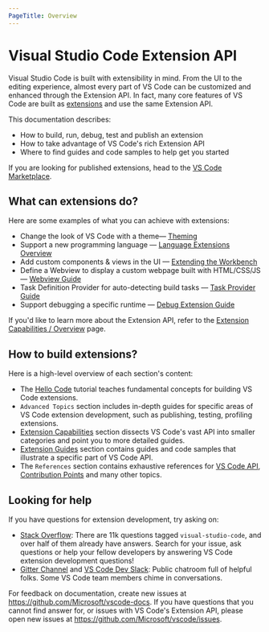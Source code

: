 ```yaml
---
PageTitle: Overview
---
```


# Visual Studio Code Extension API

Visual Studio Code is built with extensibility in mind. From the UI to the editing experience, almost every part of VS Code can be customized and enhanced through the Extension API. In fact, many core features of VS Code are built as [extensions](https://github.com/Microsoft/vscode/tree/master/extensions) and use the same Extension API.

This documentation describes:

- How to build, run, debug, test and publish an extension
- How to take advantage of VS Code's rich Extension API
- Where to find guides and code samples to help get you started

If you are looking for published extensions, head to the [VS Code Marketplace](https://marketplace.visualstudio.com/).

## What can extensions do?

Here are some examples of what you can achieve with extensions:

- Change the look of VS Code with a theme— [Theming](/api/extension-capabilities/theming)
- Support a new programming language — [Language Extensions Overview](/api/language-extensions/overview)
- Add custom components & views in the UI — [Extending the Workbench](/api/extension-capabilities/extending-workbench)
- Define a Webview to display a custom webpage built with HTML/CSS/JS — [Webview Guide](/api/extension-guides/webview)
- Task Definition Provider for auto-detecting build tasks — [Task Provider Guide](/api/extension-guides/task-provider)
- Support debugging a specific runtime — [Debug Extension Guide](/api/extension-capabilities/debugger)

If you'd like to learn more about the Extension API, refer to the [Extension Capabilities / Overview](/api/extension-capabilities/overview) page.

## How to build extensions?

Here is a high-level overview of each section's content:

- The [Hello Code](/api/get-started/your-first-extension) tutorial teaches fundamental concepts for building VS Code extensions.
- `Advanced Topics` section includes in-depth guides for specific areas of VS Code extension development, such as publishing, testing, profiling extensions.
- [Extension Capabilities](/api/extension-capabilities/overview) section dissects VS Code's vast API into smaller categories and point you to more detailed guides.
- [Extension Guides](/api/extension-guides/overview) section contains guides and code samples that illustrate a specific part of VS Code API.
- The `References` section contains exhaustive references for [VS Code API](/api/references/vscode-api), [Contribution Points](/api/references/contribution-points) and many other topics.

## Looking for help

If you have questions for extension development, try asking on:

- [Stack Overflow](https://stackoverflow.com/questions/tagged/visual-studio-code): There are 11k questions tagged `visual-studio-code`, and over half of them already have answers. Search for your issue, ask questions or help your fellow developers by answering VS Code extension development questions!
- [Gitter Channel](https://gitter.im/Microsoft/vscode) and [VS Code Dev Slack](https://join.slack.com/t/vscode-dev-community/shared_invite/enQtMjIxOTgxNDE3NzM0LWU5M2ZiZDU1YjBlMzdlZjA2YjBjYzRhYTM5NTgzMTAxMjdiNWU0ZmQzYWI3MWU5N2Q1YjBiYmQ4MzY0NDE1MzY): Public chatroom full of helpful folks. Some VS Code team members chime in conversations.

For feedback on documentation, create new issues at https://github.com/Microsoft/vscode-docs. If you have questions that you cannot find answer for, or issues with VS Code's Extension API, please open new issues at https://github.com/Microsoft/vscode/issues.